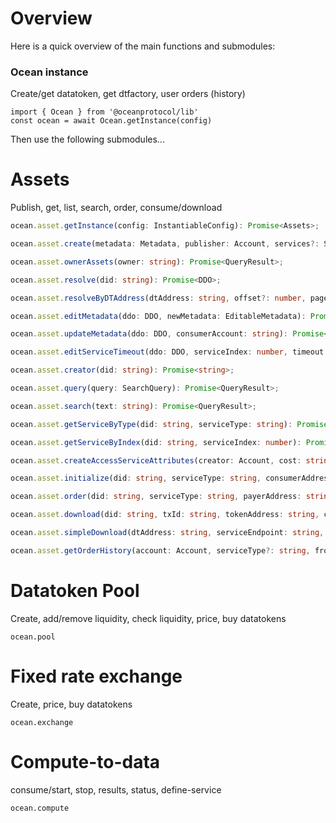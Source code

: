 # Overview

Here is a quick overview of the main functions and submodules:

### Ocean instance
Create/get datatoken, get dtfactory, user orders (history)

```
import { Ocean } from '@oceanprotocol/lib'
const ocean = await Ocean.getInstance(config)
```

Then use the following submodules...

# Assets
Publish, get, list, search, order, consume/download
```Typescript
ocean.asset.getInstance(config: InstantiableConfig): Promise<Assets>;
```
```Typescript
ocean.asset.create(metadata: Metadata, publisher: Account, services?: Service[], dtAddress?: string, cap?: string, name?: string, symbol?: string, providerUri?: string): SubscribablePromise<CreateProgressStep, DDO>;
```
```Typescript
ocean.asset.ownerAssets(owner: string): Promise<QueryResult>;
```
```Typescript
ocean.asset.resolve(did: string): Promise<DDO>;
```
```Typescript
ocean.asset.resolveByDTAddress(dtAddress: string, offset?: number, page?: number, sort?: number): Promise<DDO[]>;
```
```Typescript
ocean.asset.editMetadata(ddo: DDO, newMetadata: EditableMetadata): Promise<DDO>;
```
```Typescript
ocean.asset.updateMetadata(ddo: DDO, consumerAccount: string): Promise<TransactionReceipt>;
```
```Typescript
ocean.asset.editServiceTimeout(ddo: DDO, serviceIndex: number, timeout: number): Promise<DDO>;
```
```Typescript
ocean.asset.creator(did: string): Promise<string>;
```
```Typescript
ocean.asset.query(query: SearchQuery): Promise<QueryResult>;
```
```Typescript
ocean.asset.search(text: string): Promise<QueryResult>;
```
```Typescript
ocean.asset.getServiceByType(did: string, serviceType: string): Promise<Service>;
```
```Typescript
ocean.asset.getServiceByIndex(did: string, serviceIndex: number): Promise<Service>;
```
```Typescript
ocean.asset.createAccessServiceAttributes(creator: Account, cost: string, datePublished: string, timeout?: number, providerUri?: string): Promise<ServiceAccess>;
```
```Typescript
ocean.asset.initialize(did: string, serviceType: string, consumerAddress: string, serviceIndex: number, serviceEndpoint: string): Promise<any>;
```
```Typescript
ocean.asset.order(did: string, serviceType: string, payerAddress: string, serviceIndex?: number, mpAddress?: string, consumerAddress?: string, searchPreviousOrders?: boolean): Promise<string>;
```
```Typescript
ocean.asset.download(did: string, txId: string, tokenAddress: string, consumerAccount: Account, destination: string): Promise<string | true>;
```
```Typescript
ocean.asset.simpleDownload(dtAddress: string, serviceEndpoint: string, txId: string, account: string): Promise<string>;
```
```Typescript
ocean.asset.getOrderHistory(account: Account, serviceType?: string, fromBlock?: number): Promise<Order[]>;
```

# Datatoken Pool
Create, add/remove liquidity, check liquidity, price, buy datatokens
```
ocean.pool
```

# Fixed rate exchange
Create, price, buy datatokens  
```
ocean.exchange
```

# Compute-to-data
consume/start, stop, results, status, define-service
```
ocean.compute
```